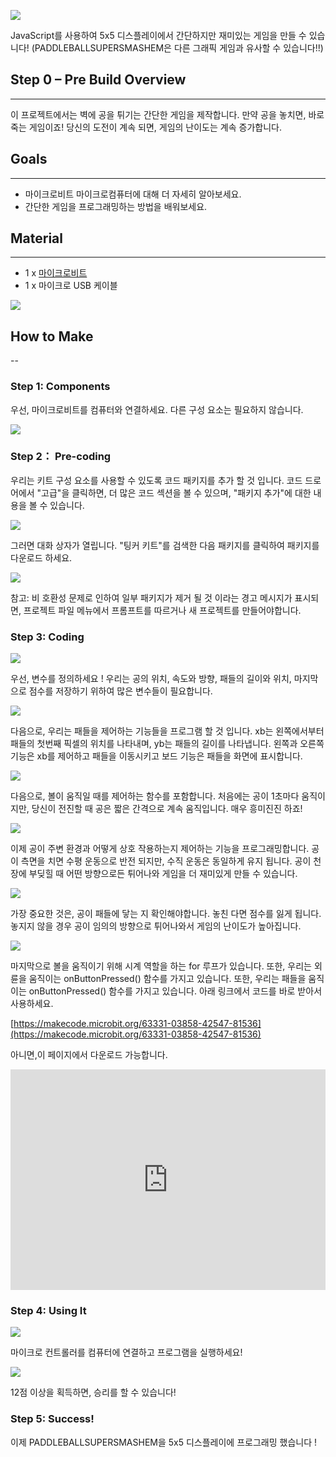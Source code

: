 
![](https://i.imgur.com/ngNx9A3.jpg)  

JavaScript를 사용하여 5x5 디스플레이에서 간단하지만 재미있는 게임을 만들 수 있습니다!
(PADDLEBALLSUPERSMASHEM은 다른 그래픽 게임과 유사할 수 있습니다!!)


## Step 0 – Pre Build Overview    
---  

이 프로젝트에서는 벽에 공을 튀기는 간단한 게임을 제작합니다. 만약 공을 놓치면, 바로 죽는 게임이죠! 
당신의 도전이 계속 되면, 게임의 난이도는 계속 증가합니다.

## Goals    
---  

- 마이크로비트 마이크로컴퓨터에 대해 더 자세히 알아보세요.
- 간단한 게임을 프로그래밍하는 방법을 배워보세요.


## Material    
---   

- 1 x [마이크로비트](http://www.elecfreaks.com/estore/bbc-micro-bit-board-for-coding-programming.html)  
- 1 x 마이크로 USB 케이블 

![](https://i.imgur.com/Im2BXNd.jpg)  


## How to Make    
--  

### Step 1: Components     

우선, 마이크로비트를 컴퓨터와 연결하세요. 다른 구성 요소는 필요하지 않습니다.

![](https://i.imgur.com/fqrpqTW.jpg)  


### Step 2： Pre-coding    

우리는 키트 구성 요소를 사용할 수 있도록 코드 패키지를 추가 할 것 입니다. 코드 드로어에서 "고급"을 클릭하면, 더 많은 코드 섹션을 볼 수 있으며, "패키지 추가"에 대한 내용을 볼 수 있습니다.

![](https://i.imgur.com/I2L5019.jpg)  

그러면 대화 상자가 열립니다. "팅커 키트"를 검색한 다음 패키지를 클릭하여 패키지를 다운로드 하세요.

![](https://i.imgur.com/8a7kDKF.png)  

참고: 비 호환성 문제로 인하여 일부 패키지가 제거 될 것 이라는 경고 메시지가 표시되면, 프로젝트 파일 메뉴에서 프롬프트를 따르거나 새 프로젝트를 만들어야합니다.


### Step 3: Coding    

![](https://i.imgur.com/SfkOKmO.png)  

우선, 변수를 정의하세요 ! 우리는 공의 위치, 속도와 방향, 패들의 길이와 위치, 마지막으로 점수를 저장하기 위하여 많은 변수들이 필요합니다.

![](https://i.imgur.com/oYBRGY9.png)  

다음으로, 우리는 패들을 제어하는 기능들을 프로그램 할 것 입니다.
xb는 왼쪽에서부터 패들의 첫번째 픽셀의 위치를 나타내며, yb는 패들의 길이를 나타냅니다. 왼쪽과 오른쪽 기능은 xb를 제어하고 패들을 이동시키고 보드 기능은 패들을 화면에 표시합니다.

![](https://i.imgur.com/lQ0drJR.png)  

다음으로, 볼이 움직일 때를 제어하는 함수를 포함합니다. 처음에는 공이 1초마다 움직이지만, 당신이 전진할 때 공은 짧은 간격으로 계속 움직입니다. 매우 흥미진진 하죠!

![](https://i.imgur.com/c6jUmNb.png)  

이제 공이 주변 환경과 어떻게 상호 작용하는지 제어하는 기능을 프로그래밍합니다. 공이 측면을 치면 수평 운동으로 반전 되지만, 수직 운동은 동일하게 유지 됩니다. 공이 천장에 부딪힐 때 어떤 방향으로든 튀어나와 게임을 더 재미있게 만들 수 있습니다.

![](https://i.imgur.com/MrcNyKJ.png)  

가장 중요한 것은, 공이 패들에 닿는 지 확인해야합니다. 놓친 다면 점수를 잃게 됩니다. 놓지지 않을 경우 공이 임의의 방향으로 튀어나와서 게임의 난이도가 높아집니다.

![](https://i.imgur.com/WIXWKV0.png)  

마지막으로 볼을 움직이기 위해 시계 역할을 하는 for 루프가 있습니다. 또한, 우리는 외륜을 움직이는 onButtonPressed() 함수를 가지고 있습니다. 또한, 우리는 패들을 움직이는 onButtonPressed() 함수를 가지고 있습니다.
아래 링크에서 코드를 바로 받아서 사용하세요.

[https://makecode.microbit.org/63331-03858-42547-81536](https://makecode.microbit.org/63331-03858-42547-81536)  

아니면,이 페이지에서 다운로드 가능합니다.

<div style="position:relative;height:0;padding-bottom:70%;overflow:hidden;"><iframe style="position:absolute;top:0;left:0;width:100%;height:100%;" src="https://makecode.microbit.org/#pub:63331-03858-42547-81536" frameborder="0" sandbox="allow-popups allow-forms allow-scripts allow-same-origin"></iframe></div>  


### Step 4: Using It    

![](https://i.imgur.com/yARLugY.jpg)  

마이크로 컨트롤러를 컴퓨터에 연결하고 프로그램을 실행하세요!

![](https://i.imgur.com/cV3q2Ar.jpg)  

12점 이상을 획득하면, 승리를 할 수 있습니다!


### Step 5: Success!    

이제 PADDLEBALLSUPERSMASHEM을 5x5 디스플레이에 프로그래밍 했습니다 !

